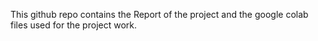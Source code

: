 This github repo contains the Report of the project and the google colab files used for the project work.
